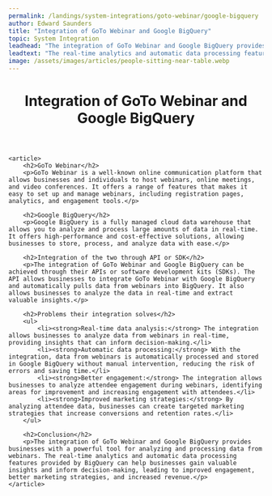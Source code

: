 ```yaml
---
permalink: /landings/system-integrations/goto-webinar/google-bigquery
author: Edward Saunders
title: "Integration of GoTo Webinar and Google BigQuery"
topic: System Integration
leadhead: "The integration of GoTo Webinar and Google BigQuery provides businesses with a powerful tool for analyzing and processing data from webinars"
leadtext: "The real-time analytics and automatic data processing features provided by BigQuery can help businesses gain valuable insights and inform decision-making, leading to improved engagement, better marketing strategies, and increased revenue."
image: /assets/images/articles/people-sitting-near-table.webp
---
```

<div class="arttext">	<header>
		<h1>Integration of GoTo Webinar and Google BigQuery</h1>
	</header>

	<article>
		<h2>GoTo Webinar</h2>
		<p>GoTo Webinar is a well-known online communication platform that allows businesses and individuals to host webinars, online meetings, and video conferences. It offers a range of features that makes it easy to set up and manage webinars, including registration pages, analytics, and engagement tools.</p>

		<h2>Google BigQuery</h2>
		<p>Google BigQuery is a fully managed cloud data warehouse that allows you to analyze and process large amounts of data in real-time. It offers high-performance and cost-effective solutions, allowing businesses to store, process, and analyze data with ease.</p>

		<h2>Integration of the two through API or SDK</h2>
		<p>The integration of GoTo Webinar and Google BigQuery can be achieved through their APIs or software development kits (SDKs). The API allows businesses to integrate GoTo Webinar with Google BigQuery and automatically pulls data from webinars into BigQuery. It also allows businesses to analyze the data in real-time and extract valuable insights.</p>

		<h2>Problems their integration solves</h2>
		<ul>
			<li><strong>Real-time data analysis:</strong> The integration allows businesses to analyze data from webinars in real-time, providing insights that can inform decision-making.</li>
			<li><strong>Automatic data processing:</strong> With the integration, data from webinars is automatically processed and stored in Google BigQuery without manual intervention, reducing the risk of errors and saving time.</li>
			<li><strong>Better engagement:</strong> The integration allows businesses to analyze attendee engagement during webinars, identifying areas for improvement and increasing engagement with attendees.</li>
			<li><strong>Improved marketing strategies:</strong> By analyzing attendee data, businesses can create targeted marketing strategies that increase conversions and retention rates.</li>
		</ul>

		<h2>Conclusion</h2>
		<p>The integration of GoTo Webinar and Google BigQuery provides businesses with a powerful tool for analyzing and processing data from webinars. The real-time analytics and automatic data processing features provided by BigQuery can help businesses gain valuable insights and inform decision-making, leading to improved engagement, better marketing strategies, and increased revenue.</p>
	</article>
</div>